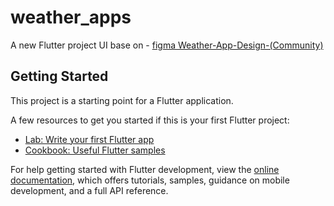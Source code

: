 # weather_apps

A new Flutter project UI base on - [figma Weather-App-Design-(Community)](https://www.figma.com/file/bFHMx9ibuHIyvbvKHW3JqD/Weather-App-Design-(Community)?node-id=3%3A271&t=RQeBf9pl35lWNH4o-0.)

## Getting Started

This project is a starting point for a Flutter application.

A few resources to get you started if this is your first Flutter project:

- [Lab: Write your first Flutter app](https://docs.flutter.dev/get-started/codelab)
- [Cookbook: Useful Flutter samples](https://docs.flutter.dev/cookbook)

For help getting started with Flutter development, view the
[online documentation](https://docs.flutter.dev/), which offers tutorials,
samples, guidance on mobile development, and a full API reference.
